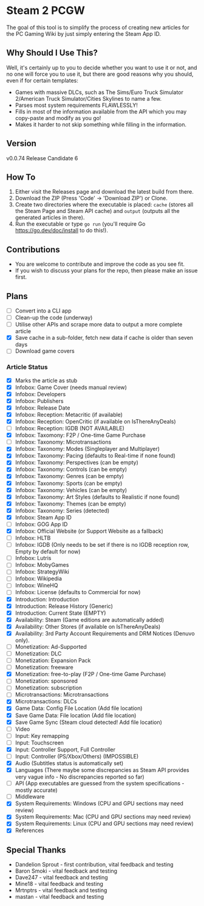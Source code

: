 # Steam 2 PCGW

The goal of this tool is to simplify the process of creating new articles for the PC Gaming Wiki by just simply entering the Steam App ID.

## Why Should I Use This?

Well, it's certainly up to you to decide whether you want to use it or not, and no one will force you to use it, but there are good reasons why you should, even if for certain templates:

- Games with massive DLCs, such as The Sims/Euro Truck Simulator 2/American Truck Simulator/Cities Skylines to name a few.
- Parses most system requirements FLAWLESSLY!
- Fills in most of the information available from the API which you may copy-paste and modify as you go!
- Makes it harder to not skip something while filling in the information.

## Version

v0.0.74 Release Candidate 6

## How To

1. Either visit the Releases page and download the latest build from there.
2. Download the ZIP (Press 'Code' → 'Download ZIP') or Clone.
3. Create two directories where the executable is placed: `cache` (stores all the Steam Page and Steam API cache) and `output` (outputs all the generated articles in there).
4. Run the executable or type `go run` (you'll require Go <https://go.dev/doc/install> to do this!).

## Contributions

- You are welcome to contribute and improve the code as you see fit.
- If you wish to discuss your plans for the repo, then please make an issue first.

## Plans

- [ ] Convert into a CLI app
- [ ] Clean-up the code (underway)
- [ ] Utilise other APIs and scrape more data to output a more complete article
- [x] Save cache in a sub-folder, fetch new data if cache is older than seven days
- [ ] Download game covers

### Article Status

- [x] Marks the article as stub
- [x] Infobox: Game Cover (needs manual review)
- [x] Infobox: Developers
- [x] Infobox: Publishers
- [x] Infobox: Release Date
- [x] Infobox: Reception: Metacritic (if available)
- [x] Infobox: Reception: OpenCritic (if available on IsThereAnyDeals)
- [ ] Infobox: Reception: IGDB (NOT AVAILABLE)
- [x] Infobox: Taxomony: F2P / One-time Game Purchase
- [ ] Infobox: Taxonomy: Microtransactions
- [x] Infobox: Taxonomy: Modes (Singleplayer and Multiplayer)
- [x] Infobox: Taxonomy: Pacing (defaults to Real-time if none found)
- [x] Infobox: Taxonomy: Perspectives (can be empty)
- [x] Infobox: Taxonomy: Controls (can be empty)
- [x] Infobox: Taxonomy: Genres (can be empty)
- [x] Infobox: Taxonomy: Sports (can be empty)
- [x] Infobox: Taxonomy: Vehicles (can be empty)
- [x] Infobox: Taxonomy: Art Styles (defaults to Realistic if none found)
- [x] Infobox: Taxonomy: Themes (can be empty)
- [x] Infobox: Taxonomy: Series (detected)
- [x] Infobox: Steam App ID
- [ ] Infobox: GOG App ID
- [x] Infobox: Official Website (or Support Website as a fallback)
- [ ] Infobox: HLTB
- [ ] Infobox: IGDB (Only needs to be set if there is no IGDB reception row, Empty by default for now)
- [ ] Infobox: Lutris
- [ ] Infobox: MobyGames
- [ ] Infobox: StrategyWiki
- [ ] Infobox: Wikipedia
- [ ] Infobox: WineHQ
- [ ] Infobox: License (defaults to Commercial for now)
- [x] Introduction: Introduction
- [x] Introduction: Release History (Generic)
- [x] Introduction: Current State (EMPTY)
- [x] Availability: Steam (Game editions are automatically added)
- [x] Availability: Other Stores (if available on IsThereAnyDeals)
- [x] Availability: 3rd Party Account Requirements and DRM Notices (Denuvo only).
- [ ] Monetization: Ad-Supported
- [ ] Monetization: DLC
- [ ] Monetization: Expansion Pack
- [ ] Monetization: freeware
- [x] Monetization: free-to-play (F2P / One-time Game Purchase)
- [ ] Monetization: sponsored
- [ ] Monetization: subscription
- [ ] Microtransactions: Microtransactions
- [x] Microtransactions: DLCs
- [x] Game Data: Config File Location (Add file location)
- [x] Save Game Data: File location (Add file location)
- [x] Save Game Sync (Steam cloud detected! Add file location)
- [ ] Video
- [ ] Input: Key remapping
- [ ] Input: Touchscreen
- [x] Input: Controller Support, Full Controller
- [ ] Input: Controller (PS/Xbox/Others) (IMPOSSIBLE)
- [x] Audio (Subtitles status is automatically set)
- [x] Languages (There maybe some discrepancies as Steam API provides very vague info - No discrepancies reported so far)
- [ ] API (App executables are guessed from the system specifications - mostly accurate)
- [ ] Middleware
- [x] System Requirements: Windows (CPU and GPU sections may need review)
- [x] System Requirements: Mac (CPU and GPU sections may need review)
- [x] System Requirements: Linux (CPU and GPU sections may need review)
- [x] References

## Special Thanks

- Dandelion Sprout - first contribution, vital feedback and testing
- Baron Smoki - vital feedback and testing
- Dave247 - vital feedback and testing
- Mine18 - vital feedback and testing
- Mrtnptrs - vital feedback and testing
- mastan - vital feedback and testing
